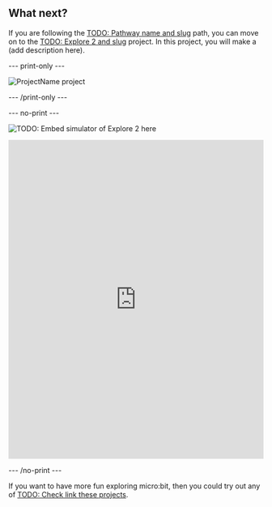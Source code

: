 ## What next?

If you are following the [TODO: Pathway name and slug](https://projects.raspberrypi.org/en/raspberrypi/path-name) path, you can move on to the [TODO: Explore 2 and slug](https://projects.raspberrypi.org/en/projects/project-name) project. In this project, you will make a (add description here).

--- print-only ---

![ProjectName project](images/projectname-project.png)

--- /print-only ---

--- no-print ---

![TODO: Embed simulator of Explore 2 here]()
<div style="position:relative;height:0;padding-bottom:125%;overflow:hidden;"><iframe style="position:absolute;top:0;left:0;width:100%;height:100%;" src="https://makecode.microbit.org/---run?id=_MwPes879654M" allowfullscreen="allowfullscreen" sandbox="allow-popups allow-forms allow-scripts allow-same-origin" frameborder="0"></iframe></div>


--- /no-print ---

If you want to have more fun exploring micro:bit, then you could try out any of [TODO: Check link these projects](https://projects.raspberrypi.org/en/projects?software%5B%5D=makecode&curriculum%5B%5D=%201).
